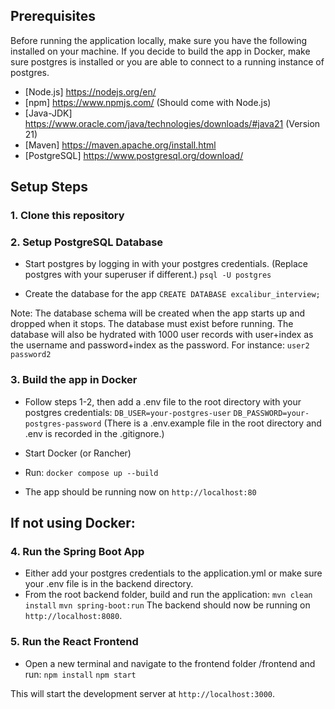 ## Prerequisites

Before running the application locally, make sure you have the following installed on your machine. If you decide to build the app in Docker, make sure postgres is installed or you are able to connect to a running instance of postgres.

- [Node.js] https://nodejs.org/en/
- [npm] https://www.npmjs.com/ (Should come with Node.js)
- [Java-JDK] https://www.oracle.com/java/technologies/downloads/#java21 (Version 21)
- [Maven] https://maven.apache.org/install.html 
- [PostgreSQL] https://www.postgresql.org/download/


## Setup Steps

### 1. Clone this repository

### 2. Setup PostgreSQL Database
- Start postgres by logging in with your postgres credentials. (Replace postgres with your superuser if different.)
```psql -U postgres```

- Create the database for the app
```CREATE DATABASE excalibur_interview;```

Note: The database schema will be created when the app starts up and dropped when it stops. The database must exist before running. The database will also be hydrated with 1000 user records with user+index as the username and password+index as the password. For instance:
```user2```
```password2```

### 3. Build the app in Docker
- Follow steps 1-2, then add a .env file to the root directory with your postgres credentials:
```DB_USER=your-postgres-user```
```DB_PASSWORD=your-postgres-password```
(There is a .env.example file in the root directory and .env is recorded in the .gitignore.)

- Start Docker (or Rancher)
- Run:
```docker compose up --build```
- The app should be running now on ```http://localhost:80```


## If not using Docker:

### 4. Run the Spring Boot App
- Either add your postgres credentials to the application.yml or make sure your .env file is in the backend directory.
- From the root backend folder, build and run the application:
```mvn clean install```
```mvn spring-boot:run```
The backend should now be running on ```http://localhost:8080```.

### 5. Run the React Frontend
- Open a new terminal and navigate to the frontend folder /frontend and run:
```npm install```
```npm start```

This will start the development server at ```http://localhost:3000```.